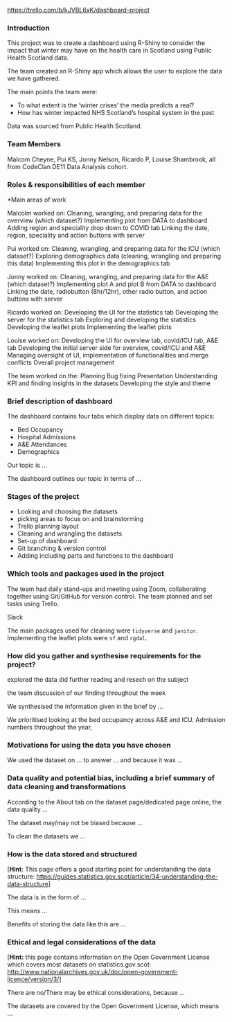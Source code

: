 https://trello.com/b/kJVBL6xK/dashboard-project

### Introduction

This project was to create a dashboard using R-Shiny to consider the impact that winter may have on the health care in Scotland using Public Health Scotland data.

The team created an R-Shiny app which allows the user to explore the data we have gathered.

The main points the team were:
* To what extent is the ‘winter crises’ the media predicts a real?
* How has winter impacted NHS Scotland’s hospital system in the past

Data was sourced from Public Health Scotland.

### Team Members

Malcom Cheyne, Pui KS, Jonny Nelson, Ricardo P, Louise Shambrook, all from CodeClan DE11 Data Analysis cohort.

### Roles & responsibilities of each member

*Main areas of work

Malcolm worked on:
Cleaning, wrangling, and preparing data for the overview (which dataset?)
Implementing plot from DATA to dashboard
Adding region and speciality drop down to COVID tab
Linking the date, region, speciality and action buttons with server

Pui worked on:
Cleaning, wrangling, and preparing data for the ICU (which dataset?)
Exploring demographics data (cleaning, wrangling and preparing this data)
Implementing this plot in the demographics tab

Jonny worked on:
Cleaning, wrangling, and preparing data for the A&E (which dataset?)
Implementing plot A and plot B from DATA to dashboard
Linking the date, radiobutton (8hr/12hr), other radio button, and action buttons with server

Ricardo worked on:
Developing the UI for the statistics tab
Developing the server for the statistics tab
Exploring and developing the statistics
Developing the leaflet plots
Implementing the leaflet plots

Louise worked on:
Developing the UI for overview tab, covid/ICU tab, A&E tab
Developing the initial server side for overview, covid/ICU and A&E
Managing oversight of UI, implementation of functionalities and merge conflicts
Overall project management

The team worked on the:
Planning
Bug fixing
Presentation
Understanding KPI and finding insights in the datasets
Developing the style and theme

### Brief description of dashboard

The dashboard contains four tabs which display data on different topics:

* Bed Occupancy
* Hospital Admissions
* A&E Attendances
* Demographics

Our topic is ...

The dashboard outlines our topic in terms of ...

### Stages of the project

* Looking and choosing the datasets
* picking areas to focus on and brainstorming
* Trello planning layout
* Cleaning and wrangling the datasets  
* Set-up of dashboard
* Git branching & version control
* Adding including parts and functions to the dashboard

### Which tools and packages used in the project

The team had daily stand-ups and meeting using Zoom, collaborating together using Git/GitHub for version control. The team planned and set tasks using Trello.

Slack

The main packages used for cleaning were `tidyverse` and `janitor`. Implementing the leaflet plots were  `sf` and `rgdal`.

### How did you gather and synthesise requirements for the project?

explored the data did further reading and resech on the subject

the team discussion of our finding throughout the week

We synthesised the information given in the brief by ...

We prioritised looking at the bed occupancy across A&E and ICU.
Admission numbers throughout the year,

### Motivations for using the data you have chosen

We used the dataset on ... to answer ... and because it was ...

### Data quality and potential bias, including a brief summary of data cleaning and transformations

According to the About tab on the dataset page/dedicated page online, the data quality ...

The dataset may/may not be biased because ...

To clean the datasets we ...

### How is the data stored and structured

[**Hint**: This page offers a good starting point for understanding the data structure: https://guides.statistics.gov.scot/article/34-understanding-the-data-structure]

The data is in the form of ...

This means ...

Benefits of storing the data like this are ...



### Ethical and legal considerations of the data

[**Hint:** this page contains information on the Open Government License which covers most datasets on statistics.gov.scot: http://www.nationalarchives.gov.uk/doc/open-government-licence/version/3/]

There are no/There may be ethical considerations, because ...

The datasets are covered by the Open Government License, which means ...
